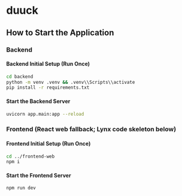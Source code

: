 # duuck

## How to Start the Application

### Backend

#### Backend Initial Setup (Run Once)

```bash
cd backend
python -m venv .venv && .venv\\Scripts\\activate
pip install -r requirements.txt
```

#### Start the Backend Server

```bash
uvicorn app.main:app --reload
```

### Frontend (React web fallback; Lynx code skeleton below)

#### Frontend Initial Setup (Run Once)

```bash
cd ../frontend-web
npm i
```

#### Start the Frontend Server

```bash
npm run dev
```